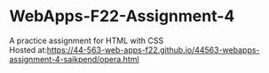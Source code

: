 # WebApps-F22-Assignment-4
A practice assignment for HTML with CSS
<br>Hosted at:<https://44-563-web-apps-f22.github.io/44563-webapps-assignment-4-saikpend/opera.html>
